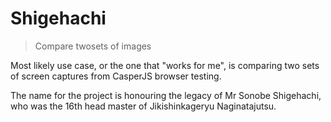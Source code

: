 # Shigehachi

> Compare twosets of images

Most likely use case, or the one that "works for me", is comparing
two sets of screen captures from CasperJS browser testing.

The name for the project is honouring the legacy of Mr Sonobe Shigehachi,
who was the 16th head master of Jikishinkageryu Naginatajutsu.
